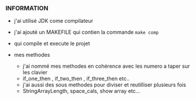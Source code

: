 ### INFORMATION

-  j'ai utilisé JDK come compilateur
 - j'ai ajouté un MAKEFILE qui contien la commande ``` make comp ```
 - qui compile et execute le projet

- mes methodes
  - j'ai nommé mes methodes en cohérence avec les numero a taper sur les clavier
   - if_one_then , if_two_then , if_three_then etc..
   - j'ai aussi des sous methodes pour diviser et reutilliser plusieurs fois
   - StringArrayLength, space_cals, show array etc...
